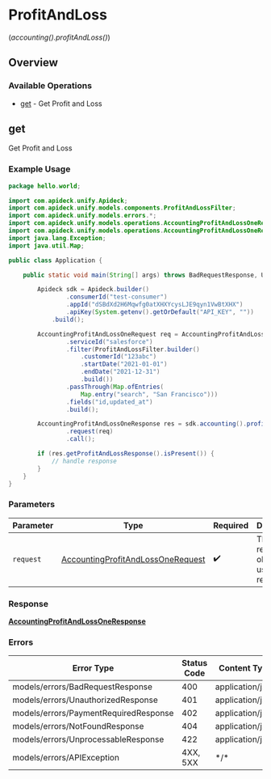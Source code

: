 # ProfitAndLoss
(*accounting().profitAndLoss()*)

## Overview

### Available Operations

* [get](#get) - Get Profit and Loss

## get

Get Profit and Loss

### Example Usage

<!-- UsageSnippet language="java" operationID="accounting.profitAndLossOne" method="get" path="/accounting/profit-and-loss" -->
```java
package hello.world;

import com.apideck.unify.Apideck;
import com.apideck.unify.models.components.ProfitAndLossFilter;
import com.apideck.unify.models.errors.*;
import com.apideck.unify.models.operations.AccountingProfitAndLossOneRequest;
import com.apideck.unify.models.operations.AccountingProfitAndLossOneResponse;
import java.lang.Exception;
import java.util.Map;

public class Application {

    public static void main(String[] args) throws BadRequestResponse, UnauthorizedResponse, PaymentRequiredResponse, NotFoundResponse, UnprocessableResponse, Exception {

        Apideck sdk = Apideck.builder()
                .consumerId("test-consumer")
                .appId("dSBdXd2H6Mqwfg0atXHXYcysLJE9qyn1VwBtXHX")
                .apiKey(System.getenv().getOrDefault("API_KEY", ""))
            .build();

        AccountingProfitAndLossOneRequest req = AccountingProfitAndLossOneRequest.builder()
                .serviceId("salesforce")
                .filter(ProfitAndLossFilter.builder()
                    .customerId("123abc")
                    .startDate("2021-01-01")
                    .endDate("2021-12-31")
                    .build())
                .passThrough(Map.ofEntries(
                    Map.entry("search", "San Francisco")))
                .fields("id,updated_at")
                .build();

        AccountingProfitAndLossOneResponse res = sdk.accounting().profitAndLoss().get()
                .request(req)
                .call();

        if (res.getProfitAndLossResponse().isPresent()) {
            // handle response
        }
    }
}
```

### Parameters

| Parameter                                                                                         | Type                                                                                              | Required                                                                                          | Description                                                                                       |
| ------------------------------------------------------------------------------------------------- | ------------------------------------------------------------------------------------------------- | ------------------------------------------------------------------------------------------------- | ------------------------------------------------------------------------------------------------- |
| `request`                                                                                         | [AccountingProfitAndLossOneRequest](../../models/operations/AccountingProfitAndLossOneRequest.md) | :heavy_check_mark:                                                                                | The request object to use for the request.                                                        |

### Response

**[AccountingProfitAndLossOneResponse](../../models/operations/AccountingProfitAndLossOneResponse.md)**

### Errors

| Error Type                            | Status Code                           | Content Type                          |
| ------------------------------------- | ------------------------------------- | ------------------------------------- |
| models/errors/BadRequestResponse      | 400                                   | application/json                      |
| models/errors/UnauthorizedResponse    | 401                                   | application/json                      |
| models/errors/PaymentRequiredResponse | 402                                   | application/json                      |
| models/errors/NotFoundResponse        | 404                                   | application/json                      |
| models/errors/UnprocessableResponse   | 422                                   | application/json                      |
| models/errors/APIException            | 4XX, 5XX                              | \*/\*                                 |